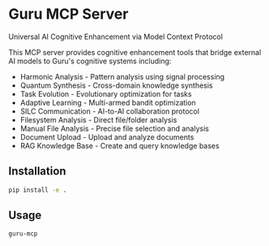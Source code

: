 # Guru MCP Server

Universal AI Cognitive Enhancement via Model Context Protocol

This MCP server provides cognitive enhancement tools that bridge external AI models to Guru's cognitive systems including:

- Harmonic Analysis - Pattern analysis using signal processing
- Quantum Synthesis - Cross-domain knowledge synthesis 
- Task Evolution - Evolutionary optimization for tasks
- Adaptive Learning - Multi-armed bandit optimization
- SILC Communication - AI-to-AI collaboration protocol
- Filesystem Analysis - Direct file/folder analysis
- Manual File Analysis - Precise file selection and analysis
- Document Upload - Upload and analyze documents
- RAG Knowledge Base - Create and query knowledge bases

## Installation

```bash
pip install -e .
```

## Usage

```bash
guru-mcp
```